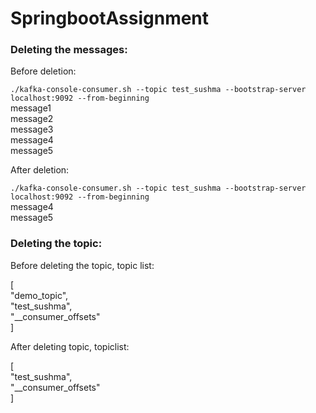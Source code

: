 # SpringbootAssignment

### Deleting the messages:

Before deletion:

```./kafka-console-consumer.sh --topic test_sushma --bootstrap-server localhost:9092 --from-beginning``` <br />
message1 <br />
message2 <br />
message3 <br />
message4 <br />
message5

After deletion:

```./kafka-console-consumer.sh --topic test_sushma --bootstrap-server localhost:9092 --from-beginning``` <br />
message4 <br />
message5

### Deleting the topic:

Before deleting the topic, topic list:

[ <br />
    "demo_topic", <br />
    "test_sushma", <br />
    "__consumer_offsets" <br />
]

After deleting topic, topiclist:

[ <br />
    "test_sushma", <br />
    "__consumer_offsets" <br />
]
